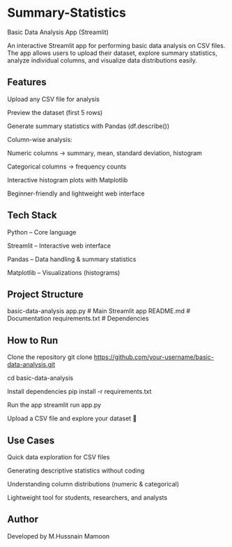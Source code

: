 # Summary-Statistics
Basic Data Analysis App (Streamlit)

An interactive Streamlit app for performing basic data analysis on CSV files. The app allows users to upload their dataset, explore summary statistics, analyze individual columns, and visualize data distributions easily.

## Features

Upload any CSV file for analysis

Preview the dataset (first 5 rows)

Generate summary statistics with Pandas (df.describe())

Column-wise analysis:

Numeric columns → summary, mean, standard deviation, histogram

Categorical columns → frequency counts

Interactive histogram plots with Matplotlib

Beginner-friendly and lightweight web interface

## Tech Stack

Python – Core language

Streamlit – Interactive web interface

Pandas – Data handling & summary statistics

Matplotlib – Visualizations (histograms)

## Project Structure

 basic-data-analysis
 app.py # Main Streamlit app
 README.md # Documentation
 requirements.txt # Dependencies

## How to Run

Clone the repository
git clone https://github.com/your-username/basic-data-analysis.git

cd basic-data-analysis

Install dependencies
pip install -r requirements.txt

Run the app
streamlit run app.py

Upload a CSV file and explore your dataset 🎉

## Use Cases

Quick data exploration for CSV files

Generating descriptive statistics without coding

Understanding column distributions (numeric & categorical)

Lightweight tool for students, researchers, and analysts

## Author

Developed by M.Hussnain Mamoon
